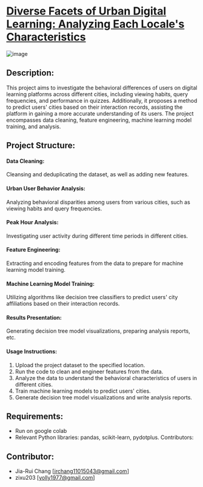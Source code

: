 
# [Diverse Facets of Urban Digital Learning: Analyzing Each Locale's Characteristics](https://pads.moe.edu.tw/pads_front/index.php?action=plan&uuid=9e864ad5-3709-4044-8f94-56f9b7e49743)
![image](https://hackmd.io/_uploads/rkxM7Pek0.png)

## Description:
This project aims to investigate the behavioral differences of users on digital learning platforms across different cities, including viewing habits, query frequencies, and performance in quizzes. Additionally, it proposes a method to predict users' cities based on their interaction records, assisting the platform in gaining a more accurate understanding of its users. The project encompasses data cleaning, feature engineering, machine learning model training, and analysis.

## Project Structure:

#### Data Cleaning: 
Cleansing and deduplicating the dataset, as well as adding new features.
#### Urban User Behavior Analysis: 
Analyzing behavioral disparities among users from various cities, such as viewing habits and query frequencies.
#### Peak Hour Analysis: 
Investigating user activity during different time periods in different cities.
#### Feature Engineering: 
Extracting and encoding features from the data to prepare for machine learning model training.
#### Machine Learning Model Training: 
Utilizing algorithms like decision tree classifiers to predict users' city affiliations based on their interaction records.
#### Results Presentation: 
Generating decision tree model visualizations, preparing analysis reports, etc.
#### Usage Instructions:
1. Upload the project dataset to the specified location.
2. Run the code to clean and engineer features from the data.
3. Analyze the data to understand the behavioral characteristics of users in different cities.
4. Train machine learning models to predict users' cities.
5. Generate decision tree model visualizations and write analysis reports.

## Requirements:
- Run on google colab
- Relevant Python libraries: pandas, scikit-learn, pydotplus.
Contributors:

## Contributor: 
- Jia-Rui Chang [jrchang11015043@gmail.com]
- zixu203 [yolly1977@gmail.com]
